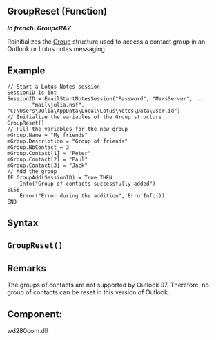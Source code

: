 
## GroupReset (Function)

***In french: GroupeRAZ***



<a name="XUse"></a>
<a name="Use"></a>
<a name="description"></a>
Reinitializes the [Group](../WDLang3/1000008120.md) structure used to access a contact group in an Outlook or Lotus notes messaging. 
<a name="Example1"></a>
<a name="sample_code"></a>

## Example


```wl
// Start a Lotus Notes session
SessionID is int
SessionID = EmailStartNotesSession("Password", "MarsServer", ...
		"mail\julia.nsf", "C:\Users\Julia\AppData\Local\Lotus\Notes\Data\user.id")
// Initialize the variables of the Group structure
GroupReset()
// Fill the variables for the new group
mGroup.Name = "My friends"
mGroup.Description = "Group of friends"
mGroup.NbContact = 3
mGroup.Contact[1] = "Peter"
mGroup.Contact[2] = "Paul"
mGroup.Contact[3] = "Jack"
// Add the group
IF GroupAdd(SessionID) = True THEN
	Info("Group of contacts successfully added")
ELSE
	Error("Error during the addition", ErrorInfo())
END
```

<a name="XSYNTAX"></a>
<a name="SYNTAX1"></a>

## Syntax

`GroupReset()`
---



<a name="NOTE0"></a>
<a name="NOTE0_1"></a>

## Remarks
The groups of contacts are not supported by Outlook 97. Therefore, no group of contacts can be reset in this version of Outlook.

<a name="XComponent"></a>

## Component:
wd280com.dll
